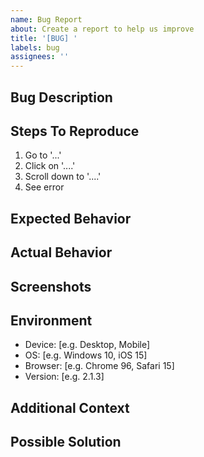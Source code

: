 ```yaml
---
name: Bug Report
about: Create a report to help us improve
title: '[BUG] '
labels: bug
assignees: ''
---
```


## Bug Description

<!-- A clear and concise description of what the bug is -->

## Steps To Reproduce

<!-- Steps to reproduce the behavior -->
1. Go to '...'
2. Click on '....'
3. Scroll down to '....'
4. See error

## Expected Behavior

<!-- A clear and concise description of what you expected to happen -->

## Actual Behavior

<!-- What actually happened instead -->

## Screenshots

<!-- If applicable, add screenshots to help explain your problem -->

## Environment

<!-- Please complete the following information -->
- Device: [e.g. Desktop, Mobile]
- OS: [e.g. Windows 10, iOS 15]
- Browser: [e.g. Chrome 96, Safari 15]
- Version: [e.g. 2.1.3]

## Additional Context

<!-- Add any other context about the problem here -->

## Possible Solution

<!-- If you have suggestions on how to fix the issue, please describe them here -->